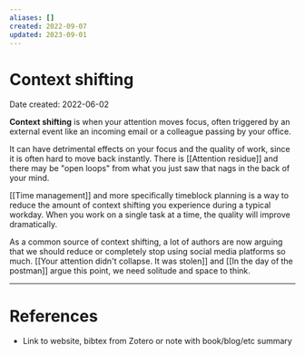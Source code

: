 ```yaml
---
aliases: []
created: 2022-09-07
updated: 2023-09-01
---
```


# Context shifting
Date created: 2022-06-02

**Context shifting** is when your attention moves focus, often triggered by an external event like an incoming email or a colleague passing by your office.

It can have detrimental effects on your focus and the quality of work, since it is often hard to move back instantly. There is [[Attention residue]] and there may be "open loops" from what you just saw that nags in the back of your mind.

[[Time management]] and more specifically timeblock planning is a way to reduce the amount of context shifting you experience during a typical workday. When you work on a single task at a time, the quality will improve dramatically.

As a common source of context shifting, a lot of authors are now arguing that we should reduce or completely stop using social media platforms so much. [[Your attention didn't collapse. It was stolen]] and [[In the day of the postman]] argue this point, we need solitude and space to think.

---
# References
* Link to website, bibtex from Zotero or note with book/blog/etc summary